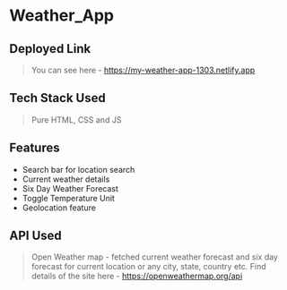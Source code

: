 # Weather_App
 
## Deployed Link 
> You can see here - https://my-weather-app-1303.netlify.app

## Tech Stack Used
> Pure HTML, CSS and JS

## Features
- Search bar for location search
- Current weather details 
- Six Day Weather Forecast 
- Toggle Temperature Unit
- Geolocation feature

## API Used
> Open Weather map - fetched current weather forecast and six day forecast for current location or any city, state, country etc.
>Find details of the site here - https://openweathermap.org/api